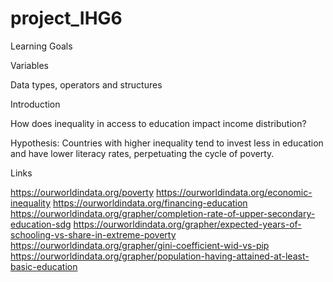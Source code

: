 # project_IHG6

Learning Goals

Variables

Data types, operators and structures


Introduction

How does inequality in access to education impact income distribution? 

Hypothesis: Countries with higher inequality tend to invest less in education and have lower literacy rates, perpetuating the cycle of poverty.


Links

https://ourworldindata.org/poverty
https://ourworldindata.org/economic-inequality
https://ourworldindata.org/financing-education
https://ourworldindata.org/grapher/completion-rate-of-upper-secondary-education-sdg
https://ourworldindata.org/grapher/expected-years-of-schooling-vs-share-in-extreme-poverty
https://ourworldindata.org/grapher/gini-coefficient-wid-vs-pip
https://ourworldindata.org/grapher/population-having-attained-at-least-basic-education


